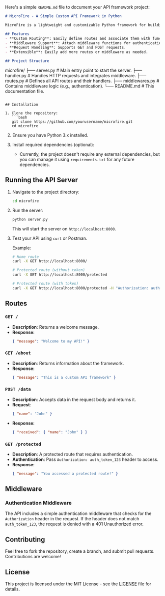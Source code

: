 Here's a simple `README.md` file to document your API framework project:

```markdown
# MicroFire - A Simple Custom API Framework in Python

MicroFire is a lightweight and customizable Python framework for building APIs. It provides a basic server setup, route handling, middleware support, and a simple way to define and manage routes for your application.

## Features
- **Custom Routing**: Easily define routes and associate them with functions.
- **Middleware Support**: Attach middleware functions for authentication, logging, or custom processing.
- **Request Handling**: Supports GET and POST requests.
- **Extensible**: Easily add more routes or middleware as needed.

## Project Structure

```
microfire/
├── server.py          # Main entry point to start the server.
├── handler.py         # Handles HTTP requests and integrates middleware.
├── routes.py          # Defines all API routes and their handlers.
├── middlewares.py     # Contains middleware logic (e.g., authentication).
└── README.md          # This documentation file.
```

## Installation

1. Clone the repository:
   ```bash
   git clone https://github.com/yourusername/microfire.git
   cd microfire
   ```

2. Ensure you have Python 3.x installed.

3. Install required dependencies (optional):
   - Currently, the project doesn't require any external dependencies, but you can manage it using `requirements.txt` for any future dependencies.

## Running the API Server

1. Navigate to the project directory:
   ```bash
   cd microfire
   ```

2. Run the server:
   ```bash
   python server.py
   ```

   This will start the server on `http://localhost:8000`.

3. Test your API using `curl` or Postman.

   Example:
   ```bash
   # Home route
   curl -X GET http://localhost:8000/
   
   # Protected route (without token)
   curl -X GET http://localhost:8000/protected
   
   # Protected route (with token)
   curl -X GET http://localhost:8000/protected -H "Authorization: auth_token_123"
   ```

## Routes

### `GET /`
- **Description**: Returns a welcome message.
- **Response**:
  ```json
  { "message": "Welcome to my API!" }
  ```

### `GET /about`
- **Description**: Returns information about the framework.
- **Response**:
  ```json
  { "message": "This is a custom API framework" }
  ```

### `POST /data`
- **Description**: Accepts data in the request body and returns it.
- **Request**:
  ```json
  { "name": "John" }
  ```
- **Response**:
  ```json
  { "received": { "name": "John" } }
  ```

### `GET /protected`
- **Description**: A protected route that requires authentication.
- **Authentication**: Pass `Authorization: auth_token_123` header to access.
- **Response**:
  ```json
  { "message": "You accessed a protected route!" }
  ```

## Middleware

### Authentication Middleware

The API includes a simple authentication middleware that checks for the `Authorization` header in the request. If the header does not match `auth_token_123`, the request is denied with a 401 Unauthorized error.

## Contributing

Feel free to fork the repository, create a branch, and submit pull requests. Contributions are welcome!

## License

This project is licensed under the MIT License - see the [LICENSE](LICENSE) file for details.

```
